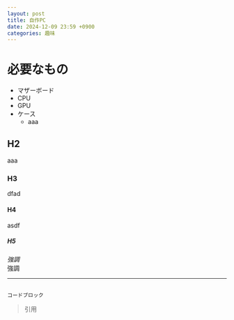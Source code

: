```yaml
---
layout: post
title: 自作PC
date: 2024-12-09 23:59 +0900
categories: 趣味
---
```


# 必要なもの
- マザーボード
- CPU
- GPU
- ケース
  - aaa

## H2
aaa

### H3
dfad

#### H4
asdf

##### H5
*強調*  
強調

---

```

コードブロック
```

> 引用


